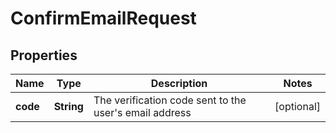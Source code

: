 

# ConfirmEmailRequest


## Properties

| Name | Type | Description | Notes |
|------------ | ------------- | ------------- | -------------|
|**code** | **String** | The verification code sent to the user&#39;s email address |  [optional] |




